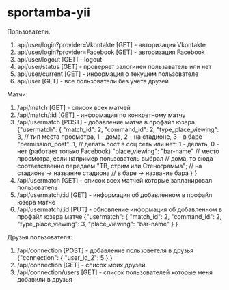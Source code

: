 sportamba-yii
=============

Пользователи:
1. api/user/login?provider=Vkontakte [GET] - авторизация Vkontakte
2. api/user/login?provider=Facebook  [GET] - авторизация Facebook
3. api/user/logout                   [GET] - logout
3. api/user/status                   [GET] - проверяет залогинен пользаватель или нет
4. api/user/current                  [GET] - информация о текущем пользователе
5. api/user                          [GET] - все пользователи без учета друзей

Матчи:
1. /api/match     [GET]  - список всех матчей
2. /api/match/:id [GET]  - информация по конкретному матчу
3. /api/usermatch [POST] - добавление матча в профайл юзера
    {"usermatch": {
            "match_id": 2,
            "command_id": 2,
            "type_place_viewing": 3, // тип места просмотра, 1 - дома, 2 - на стадионе, 3 - в баре
            "permission_post": 1, // делать пост в соц сеть или нет: 1 - делать, 0 - нет (работает только Facebook)
            "place_viewing": "bar-name" // место просмотра, если например пользователь выбрал
                                        // дома, то сюда соответственно передаем "ТВ, стрим или Стенограмма";
                                        // на стадионе -> название стадиона
                                        // в баре -> название бара
        }
    }
4. /api/usermatch      [GET] - список всех матчей которые запланировал пользователь
5. /api/usermatch/:id  [GET] - информация об добавленном в профайл юзера матче
6. /api/usermatch/:id  [PUT] - обновление информация об добавленном в профайл юзера матче
    {"usermatch": {
            "match_id": 2,
            "command_id": 2,
            "type_place_viewing": 3,
            "place_viewing": "bar-name"
        }
    }

Друзья пользователя:
1. /api/connection           [POST] - добавление пользоветеля в друзья
    {"connection": {
            "user_id_2": 5
        }
    }
2. /api/connection            [GET] - список моих друзей
3. /api/connection/users      [GET] - список пользователей которые меня добавили в друзья
